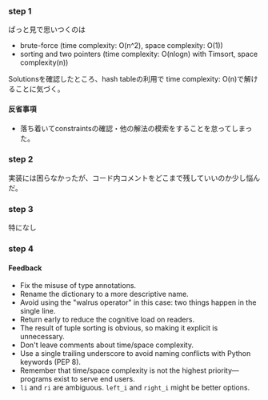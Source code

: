 ### step 1

ぱっと見で思いつくのは
- brute-force (time complexity: O(n^2), space complexity: O(1))
- sorting and two pointers (time complexity: O(nlogn) with Timsort, space complexity(n))

Solutionsを確認したところ、hash tableの利用で time complexity: O(n)で解けることに気づく。

#### 反省事項

- 落ち着いてconstraintsの確認・他の解法の模索をすることを怠ってしまった。

### step 2

実装には困らなかったが、コード内コメントをどこまで残していいのか少し悩んだ。

### step 3

特になし

### step 4

#### Feedback

- Fix the misuse of type annotations.
- Rename the dictionary to a more descriptive name.
- Avoid using the "walrus operator" in this case: two things happen in the single line.
- Return early to reduce the cognitive load on readers.
- The result of tuple sorting is obvious, so making it explicit is unnecessary.
- Don't leave comments about time/space complexity.
- Use a single trailing underscore to avoid naming conflicts with Python keywords (PEP 8).
- Remember that time/space complexity is not the highest priority—programs exist to serve end users.
- `li` and `ri` are ambiguous. `left_i` and `right_i` might be better options.
